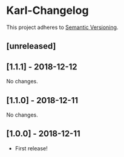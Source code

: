 # Karl-Changelog

This project adheres to [Semantic Versioning](http://semver.org/).

## [unreleased]

## [1.1.1] - 2018-12-12

No changes.

## [1.1.0] - 2018-12-11

No changes.

## [1.0.0] - 2018-12-11

- First release!
